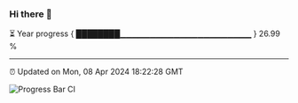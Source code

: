 ### Hi there 👋

⏳ Year progress { ████████▁▁▁▁▁▁▁▁▁▁▁▁▁▁▁▁▁▁▁▁▁▁ } 26.99 %

---

⏰ Updated on Mon, 08 Apr 2024 18:22:28 GMT

![Progress Bar CI](https://github.com/liununu/liununu/workflows/Progress%20Bar%20CI/badge.svg)
